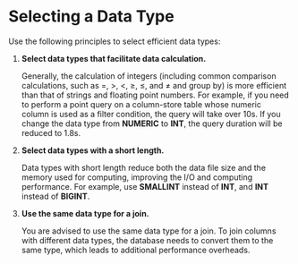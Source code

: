 # Selecting a Data Type<a name="EN-US_TOPIC_0289900882"></a>

Use the following principles to select efficient data types:

1.  **Select data types that facilitate data calculation.**

    Generally, the calculation of integers \(including common comparison calculations, such as =, \>, <, ≥, ≤, and ≠ and group by\) is more efficient than that of strings and floating point numbers. For example, if you need to perform a point query on a column-store table whose numeric column is used as a filter condition, the query will take over 10s. If you change the data type from  **NUMERIC**  to  **INT**, the query duration will be reduced to 1.8s.

2.  **Select data types with a short length.**

    Data types with short length reduce both the data file size and the memory used for computing, improving the I/O and computing performance. For example, use  **SMALLINT**  instead of  **INT**, and  **INT**  instead of  **BIGINT**.

3.  **Use the same data type for a join.**

    You are advised to use the same data type for a join. To join columns with different data types, the database needs to convert them to the same type, which leads to additional performance overheads.



